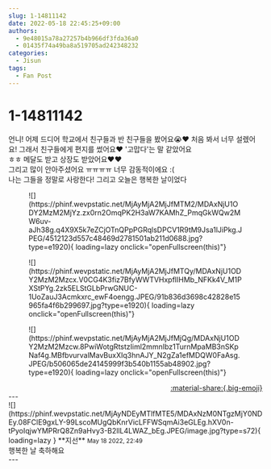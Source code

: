 ```yaml
---
slug: 1-14811142
date: 2022-05-18 22:45:25+09:00
authors:
  - 9e48015a78a27257b4b966df3fda36a0
  - 01435f74a49ba8a519705ad242348232
categories:
  - Jisun
tags:
  - Fan Post
---
```


# 1-14811142

<div class="post-container" markdown="1">
<div class="content-container md-sidebar__scrollwrap" markdown="1">

언니! 어제 드디어 학교에서 친구들과 반 친구들을 봤어요😭❤ 처음 봐서 너무 설렜어요! 그래서 친구들에게 편지를 썼어요❤ '고맙다'는 말 같았어요<br>ㅎㅎ 메달도 받고 상장도 받았어요❤❤<br> 그리고 많이 안아주셨어요 ㅠㅠㅠㅠ 너무 감동적이에요 :(<br>나는 그들을 정말로 사랑한다! 그리고 오늘은 행복한 날이었다
<figure markdown="1">
![](https://phinf.wevpstatic.net/MjAyMjA2MjJfMTM2/MDAxNjU1ODY2MzM2MjYz.zx0rn2OmqPK2H3aW7KAMhZ_PmqGkWQw2MW6uv-aJh38g.q4X9X5k7eZCjOTnQPpPGRqlsDPCV1R9tM9Jsa1lJiPkg.JPEG/4512123d557c48469d2781501ab211d0688.jpg?type=e1920){ loading=lazy onclick="openFullscreen(this)"}
</figure>

<figure markdown="1">
![](https://phinf.wevpstatic.net/MjAyMjA2MjJfMTQy/MDAxNjU1ODY2MzM2Mzcx.V0CG4K3fiz7BfyWWTVHxpflIHMb_NFKk4V_M1PXStPYg.2zk5ELStGLbPrwGNUC-1UoZauJ3Acmkxrc_ewF4oengg.JPEG/91b836d3698c42828e15965fa4f6b299697.jpg?type=e1920){ loading=lazy onclick="openFullscreen(this)"}
</figure>

<figure markdown="1">
![](https://phinf.wevpstatic.net/MjAyMjA2MjJfMjQg/MDAxNjU1ODY2MzM2Mzcw.8PwiWotgRtstzIiml2mmnIbz1TurnMpaMB3nSKpNaf4g.MBfbvurvalMavBuxXIq3hnAJY_N2gZa1efMDQW0FaAsg.JPEG/b506065de24145999f3b540b1155ab48902.jpg?type=e1920){ loading=lazy onclick="openFullscreen(this)"}
</figure>


</div>
</div>

<div style="text-align: right;" markdown="1">
<a href="https://weverse.io/fromis9/fanpost/1-14811142" style="text-align: right;">:material-share:{.big-emoji}</a>
</div>
---

<div class="comments-container md-sidebar__scrollwrap" markdown="1">
<div class="comment" markdown="1">
<div class='id-container' markdown="1">
![](https://phinf.wevpstatic.net/MjAyNDEyMTlfMTE5/MDAxNzM0NTgzMjY0NDEy.08FClE9gxLY-99LscoMUgQbKnrVicLFFWSqmAi3eGLEg.hXV0n-tPyoIqjwYMPRrQ8Zn9aHvy3-B2llL4LWAZ_bEg.JPEG/image.jpg?type=s72){ loading=lazy }
**<span class="artist">지선</span>** <small>May 18 2022, 22:49</small><br>
</div>
<div class='comment-body' markdown="1">
행복한 날 축하해요
</div>
</div>
</div>
---

